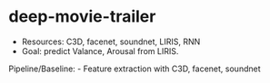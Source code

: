 # deep-movie-trailer
- Resources: C3D, facenet, soundnet, LIRIS, RNN
- Goal: predict Valance, Arousal from LIRIS.

Pipeline/Baseline:
	- Feature extraction with C3D, facenet, soundnet